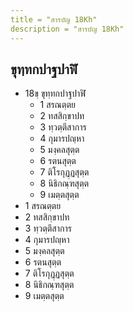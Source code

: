 ```yaml
---
title = "สารบัญ 18Kh"
description = "สารบัญ 18Kh"
---
```


## ขุทฺทกปาฐปาฬิ

- 18ขฺ ขุทฺทกปาฐปาฬิ
  - 1 สรณตฺตย
  - 2 ทสสิกฺขาปท
  - 3 ทฺวตฺตึสาการ
  - 4 กุมารปญฺหา
  - 5 มงฺคลสุตฺต
  - 6 รตนสุตฺต
  - 7 ติโรกุฏฺฏสุตฺต
  - 8 นิธิกณฺฑสุตฺต
  - 9 เมตฺตสุตฺต
- 1 สรณตฺตย
- 2 ทสสิกฺขาปท
- 3 ทฺวตฺตึสาการ
- 4 กุมารปญฺหา
- 5 มงฺคลสุตฺต
- 6 รตนสุตฺต
- 7 ติโรกุฏฺฏสุตฺต
- 8 นิธิกณฺฑสุตฺต
- 9 เมตฺตสุตฺต